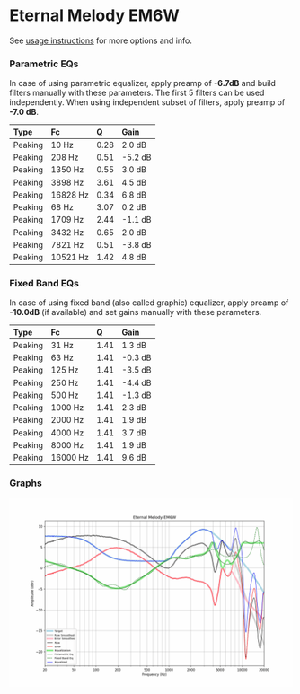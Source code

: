 # Eternal Melody EM6W
See [usage instructions](https://github.com/jaakkopasanen/AutoEq#usage) for more options and info.

### Parametric EQs
In case of using parametric equalizer, apply preamp of **-6.7dB** and build filters manually
with these parameters. The first 5 filters can be used independently.
When using independent subset of filters, apply preamp of **-7.0 dB**.

| Type    | Fc       |    Q | Gain    |
|:--------|:---------|:-----|:--------|
| Peaking | 10 Hz    | 0.28 | 2.0 dB  |
| Peaking | 208 Hz   | 0.51 | -5.2 dB |
| Peaking | 1350 Hz  | 0.55 | 3.0 dB  |
| Peaking | 3898 Hz  | 3.61 | 4.5 dB  |
| Peaking | 16828 Hz | 0.34 | 6.8 dB  |
| Peaking | 68 Hz    | 3.07 | 0.2 dB  |
| Peaking | 1709 Hz  | 2.44 | -1.1 dB |
| Peaking | 3432 Hz  | 0.65 | 2.0 dB  |
| Peaking | 7821 Hz  | 0.51 | -3.8 dB |
| Peaking | 10521 Hz | 1.42 | 4.8 dB  |

### Fixed Band EQs
In case of using fixed band (also called graphic) equalizer, apply preamp of **-10.0dB**
(if available) and set gains manually with these parameters.

| Type    | Fc       |    Q | Gain    |
|:--------|:---------|:-----|:--------|
| Peaking | 31 Hz    | 1.41 | 1.3 dB  |
| Peaking | 63 Hz    | 1.41 | -0.3 dB |
| Peaking | 125 Hz   | 1.41 | -3.5 dB |
| Peaking | 250 Hz   | 1.41 | -4.4 dB |
| Peaking | 500 Hz   | 1.41 | -1.3 dB |
| Peaking | 1000 Hz  | 1.41 | 2.3 dB  |
| Peaking | 2000 Hz  | 1.41 | 1.9 dB  |
| Peaking | 4000 Hz  | 1.41 | 3.7 dB  |
| Peaking | 8000 Hz  | 1.41 | 1.9 dB  |
| Peaking | 16000 Hz | 1.41 | 9.6 dB  |

### Graphs
![](./Eternal%20Melody%20EM6W.png)